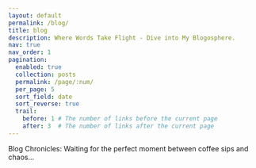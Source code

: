 ```yaml
---
layout: default
permalink: /blog/
title: blog
description: Where Words Take Flight - Dive into My Blogosphere.
nav: true
nav_order: 1
pagination:
  enabled: true
  collection: posts
  permalink: /page/:num/
  per_page: 5
  sort_field: date
  sort_reverse: true
  trail:
    before: 1 # The number of links before the current page
    after: 3  # The number of links after the current page
---
```


Blog Chronicles: Waiting for the perfect moment between coffee sips and chaos...
